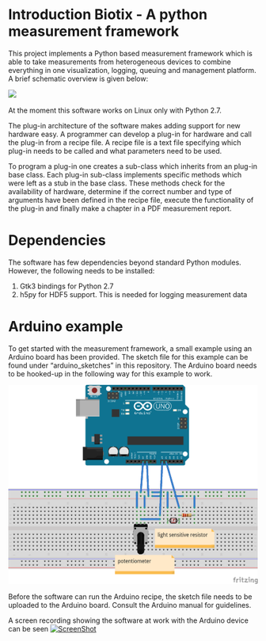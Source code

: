 # Introduction Biotix - A python measurement framework

This project implements a Python based measurement framework which is able to take measurements from heterogeneous devices to combine everything in one visualization, logging, queuing and management platform. A brief schematic overview is given below:

<img src="https://github.com/sohailc/measurix/blob/master/overview.png" height="400" /> 

At the moment this software works on Linux only with Python 2.7. 

The plug-in architecture of the software makes adding support for new hardware easy. A programmer can develop a plug-in for hardware and call the plug-in from a recipe file. A recipe file is a text file specifying which plug-in needs to be called and what parameters need to be used.

To program a plug-in one creates a sub-class which inherits from an plug-in base class. Each plug-in sub-class implements specific methods which were left as a stub in the base class. These methods check for the availability of hardware, determine if the correct number and type of arguments have been defined in the recipe file, execute the functionality of the plug-in and finally make a chapter in a PDF measurement report.

# Dependencies

The software has few dependencies beyond standard Python modules. However, the following needs to be installed:

1. Gtk3 bindings for Python 2.7
2. h5py for HDF5 support. This is needed for logging measurement data

# Arduino example

To get started with the measurement framework, a small example using an Arduino board has been provided. The sketch file for this example can be found under “arduino_sketches” in this repository.  The Arduino board needs to be hooked-up in the following way for this example to work. 

![alt text](https://github.com/sohailc/biotix/blob/master/docs/biotix_example_bb.png)

Before the software can run the Arduino recipe, the sketch file needs to be uploaded to the Arduino board. Consult the Arduino manual for guidelines. 

A screen recording showing the software at work with the Arduino device can be seen 
[![ScreenShot](https://raw.github.com/GabLeRoux/WebMole/master/ressources/WebMole_Youtube_Video.png)](https://github.com/sohailc/measurix/tree/master/recording/recording_v1.0-27032016.mp4)

